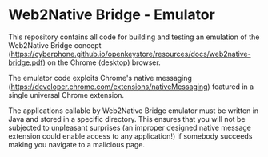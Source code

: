 # Web2Native Bridge - Emulator
This repository contains all code for building and testing an emulation of
the Web2Native Bridge concept
(https://cyberphone.github.io/openkeystore/resources/docs/web2native-bridge.pdf)
on the Chrome (desktop) browser.

The emulator code exploits Chrome's native messaging (https://developer.chrome.com/extensions/nativeMessaging)
featured in a single universal Chrome extension.

The applications callable by Web2Native Bridge emulator must be written in Java and stored in a specific
directory.  This ensures that you will not be subjected to unpleasant
surprises (an improper designed native message extension could enable access to any application!)
if somebody succeeds making you navigate to a malicious page.
